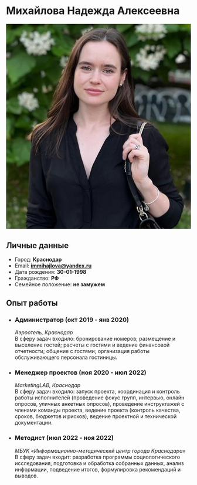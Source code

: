 # Михайлова Надежда Алексеевна
![avatar](./avatar.jpg)

## Личные данные
* Город: **Краснодар**
* Email: **immihajlova@yandex.ru**
* Дата рождения: **30-01-1998**
* Гражданство: **РФ**
* Семейное положение: **не замужем**

## Опыт работы
* ### Администратор (окт 2019 - янв 2020)
  *Аэроотель, Краснодар*  
В сферу задач входило: бронирование номеров; размещение и выселение гостей; расчеты с гостями и ведение
финансовой отчетности; общение с гостями; организация работы обслуживающего персонала гостиницы.

* ### Менеджер проектов (ноя 2020 - июл 2022)
  *MarketingLAB, Краснодар*  
В сферу задач входило: запуск проекта, координация и контроль работы исполнителей (проведение фокус
групп, интервью, онлайн опросов, уличных анкетных опросов), проведение инструктажей с членами команды
проекта, ведение проекта (контроль качества, сроков, бюджетов и рисков), ведение проектной и технической
документации.

* ### Методист (июл 2022 - ноя 2022)
  *МБУК «Информационно-методический центр города Краснодара»*  
В сферу задач входит: разработка программы социологического исследования, подготовка и обработка
собранных данных, анализ информации, подведение итогов, формулировка рекомендаций и выводов.